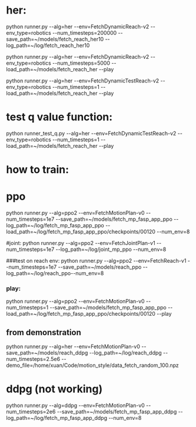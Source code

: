 # her:
python runner.py --alg=her --env=FetchDynamicReach-v2 --env_type=robotics --num_timesteps=200000 --save_path=~/models/fetch_reach_her10 --log_path=~/log/fetch_reach_her10

python runner.py --alg=her --env=FetchDynamicReach-v2 --env_type=robotics --num_timesteps=5000 --load_path=~/models/fetch_reach_her --play

python runner.py --alg=her --env=FetchDynamicTestReach-v2 --env_type=robotics --num_timesteps=1 --load_path=~/models/fetch_reach_her --play

# test q value function:
python runner_test_q.py --alg=her --env=FetchDynamicTestReach-v2 --env_type=robotics --num_timesteps=1 --load_path=~/models/fetch_reach_her --play



# how to train:

# ppo
python runner.py --alg=ppo2 --env=FetchMotionPlan-v0 --num_timesteps=1e7 --save_path=~/models/fetch_mp_fasp_app_ppo --log_path=~/log/fetch_mp_fasp_app_ppo --load_path=~/log/fetch_mp_fasp_app_ppo/checkpoints/00120 --num_env=8



#joint:
python runner.py --alg=ppo2 --env=FetchJointPlan-v1 --num_timesteps=1e7 --log_path=~/log/joint_mp_ppo --num_env=8


###test on reach env:
python runner.py --alg=ppo2 --env=FetchReach-v1 --num_timesteps=1e7 --save_path=~/models/reach_ppo --log_path=~/log/reach_ppo--num_env=8


### play:
python runner.py --alg=ppo2 --env=FetchMotionPlan-v0 --num_timesteps=1 --save_path=~/models/fetch_mp_fasp_app_ppo --load_path=~/log/fetch_mp_fasp_app_ppo/checkpoints/00120  --play



## from demonstration
python runner.py --alg=her --env=FetchMotionPlan-v0 --save_path=~/models/reach_ddpg --log_path=~/log/reach_ddpg --num_timesteps=2.5e6 --demo_file=/home/xuan/Code/motion_style/data_fetch_random_100.npz


# ddpg (not working)
python runner.py --alg=ddpg --env=FetchMotionPlan-v0 --num_timesteps=2e6 --save_path=~/models/fetch_mp_fasp_app_ddpg --log_path=~/log/fetch_mp_fasp_app_ddpg --num_env=8
